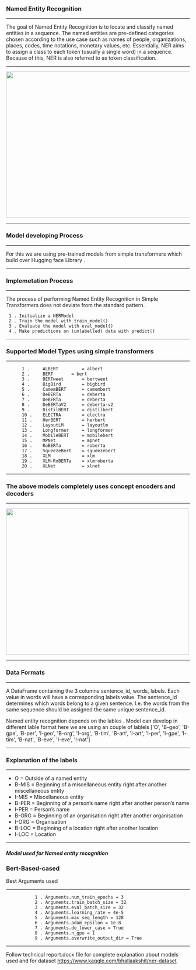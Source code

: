 <h3> Named Entity Recognition </h3> 
<hr>
The goal of Named Entity Recognition is to locate and classify named entities in a sequence. The named entities are pre-defined categories chosen according to the use case such as names of people, organizations, places, codes, time notations, monetary values, etc. Essentially, NER aims to assign a class to each token (usually a single word) in a sequence. Because of this, NER is also referred to as token classification.
<hr>

<img src="/Named Entity Recognition/Images/ne1.png" width="700" height="400">
  
  <hr>
  
<h3> Model developing Process </h3>
<hr>
For this we are using pre-trained models from simple transformers which build over Hugging face Library .
<hr>
<h3> Implemetation Process </h3><hr>

The process of performing Named Entity Recognition in Simple Transformers does not deviate from the standard pattern.

     1 . Initialize a NERModel
     2 . Train the model with train_model()
     3 . Evaluate the model with eval_model()
     4 . Make predictions on (unlabelled) data with predict()
   
<hr>

<h3> Supported Model Types using simple transformers </h3>
<hr>

          1 .     ALBERT	     = albert
          2 .     BERT	     = bert
          3 .     BERTweet       = bertweet
          4 .     BigBird	     = bigbird
          5 .     CamemBERT      = camembert
          6 .     DeBERTa	     = deberta
          7 .     DeBERTa	     = deberta
          8 .     DeBERTaV2	     = deberta-v2
          9 .     DistilBERT     = distilbert
          10 .    ELECTRA        = electra
          11 .    HerBERT        = herbert
          12 .    LayoutLM       = layoutlm
          13 .    Longformer     = longformer
          14 .    MobileBERT     = mobilebert
          15 .    MPNet          = mpnet
          16 .    RoBERTa        = roberta
          17 .    SqueezeBert    = squeezebert
          18 .    XLM            = xlm
          19 .    XLM-RoBERTa    = xlmroberta
          20 .    XLNet          = xlnet
          
<hr>
 
<h3> The above models completely uses concept encoders and decoders </h3>
<hr>

<img src="/Named Entity Recognition/Images/n3.png" width="500" height="400">
<hr>

<h3> Data Formats </h3><hr>

A DataFrame containing the 3 columns sentence_id, words, labels. Each value in words will have a corresponding labels value. The sentence_id determines which words belong to a given sentence. I.e. the words from the same sequence should be assigned the same unique sentence_id.

Named entity recognition depends on the lables . Model can develop in different lable format here we are using an couple of lablels 
['O', 'B-geo', 'B-gpe', 'B-per', 'I-geo', 'B-org', 'I-org', 'B-tim',
       'B-art', 'I-art', 'I-per', 'I-gpe', 'I-tim', 'B-nat', 'B-eve',
       'I-eve', 'I-nat']
       
<hr>

<h3> Explanation of the labels </h3><hr>

- O =  Outside of a named entity
- B-MIS = Beginning of a miscellaneous entity right after another miscellaneous entity
- I-MIS = Miscellaneous entity
- B-PER = Beginning of a person’s name right    after another person’s name
- I-PER = Person’s name
- B-ORG = Beginning of an organisation right after another organisation
- I-ORG = Organisation
- B-LOC = Beginning of a location right after another location
- I-LOC = Location
<hr>

<h5> Model used for Named entity recognition </h5>
<h3> Bert-Based-cased </h3>
Best Arguments used <hr>
               
               1 . Arguments.num_train_epochs = 3
               2 . Arguments.train_batch_size = 32
               3 . Arguments.eval_batch_size = 32
               4 . Arguments.learning_rate = 4e-5
               5 . Arguments.max_seq_length = 128
               6 . Arguments.adam_epsilon = 1e-8
               7 . Arguments.do_lower_case = True
               8 . Arguments.n_gpu = 1
               9 . Arguments.overwrite_output_dir = True

<hr>

  
Follow technical report.docx file for complete explanation about models used and for dataset https://www.kaggle.com/bhallaakshit/ner-dataset

